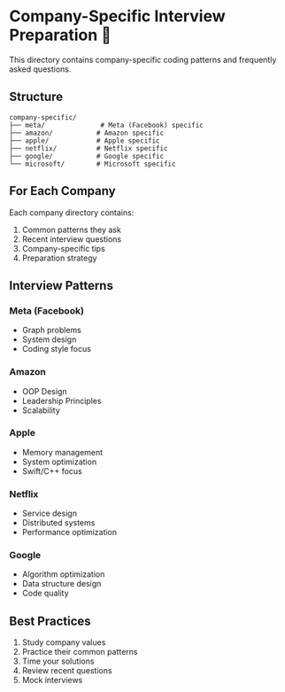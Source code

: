 # Company-Specific Interview Preparation 🎯

This directory contains company-specific coding patterns and frequently asked questions.

## Structure

```
company-specific/
├── meta/              # Meta (Facebook) specific
├── amazon/           # Amazon specific
├── apple/            # Apple specific
├── netflix/          # Netflix specific
├── google/           # Google specific
└── microsoft/        # Microsoft specific
```

## For Each Company

Each company directory contains:
1. Common patterns they ask
2. Recent interview questions
3. Company-specific tips
4. Preparation strategy

## Interview Patterns

### Meta (Facebook)
- Graph problems
- System design
- Coding style focus

### Amazon
- OOP Design
- Leadership Principles
- Scalability

### Apple
- Memory management
- System optimization
- Swift/C++ focus

### Netflix
- Service design
- Distributed systems
- Performance optimization

### Google
- Algorithm optimization
- Data structure design
- Code quality

## Best Practices
1. Study company values
2. Practice their common patterns
3. Time your solutions
4. Review recent questions
5. Mock interviews
